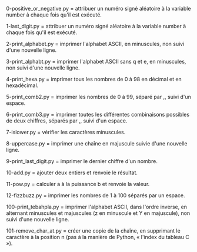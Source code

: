 0-positive_or_negative.py = attribuer un numéro signé aléatoire à la variable number à chaque fois qu'il est exécuté.

1-last_digit.py = attribuer un numéro signé aléatoire à la variable number à chaque fois qu'il est exécuté.

2-print_alphabet.py = imprimer l'alphabet ASCII, en minuscules, non suivi d'une nouvelle ligne.

3-print_alphabt.py = imprimer l'alphabet ASCII sans q et e, en minuscules, non suivi d'une nouvelle ligne.

4-print_hexa.py = imprimer tous les nombres de 0 à 98 en décimal et en hexadécimal.

5-print_comb2.py = imprimer les nombres de 0 à 99, séparé par ,, suivi d'un espace.

6-print_comb3.py = imprimer toutes les différentes combinaisons possibles de deux chiffres, séparés par ,, suivi d'un espace.

7-islower.py = vérifier les caractères minuscules.

8-uppercase.py = imprimer une chaîne en majuscule suivie d'une nouvelle ligne.

9-print_last_digit.py = imprimer le dernier chiffre d'un nombre.

10-add.py = ajouter deux entiers et renvoie le résultat.

11-pow.py = calculer a à la puissance b et renvoie la valeur.

12-fizzbuzz.py = imprimer les nombres de 1 à 100 séparés par un espace.

100-print_tebahpla.py = imprimer l'alphabet ASCII, dans l'ordre inverse, en alternant minuscules et majuscules (z en minuscule et Y en majuscule), non suivi d'une nouvelle ligne.

101-remove_char_at.py = créer une copie de la chaîne, en supprimant le caractère à la position n (pas à la manière de Python, « l'index du tableau C »).
